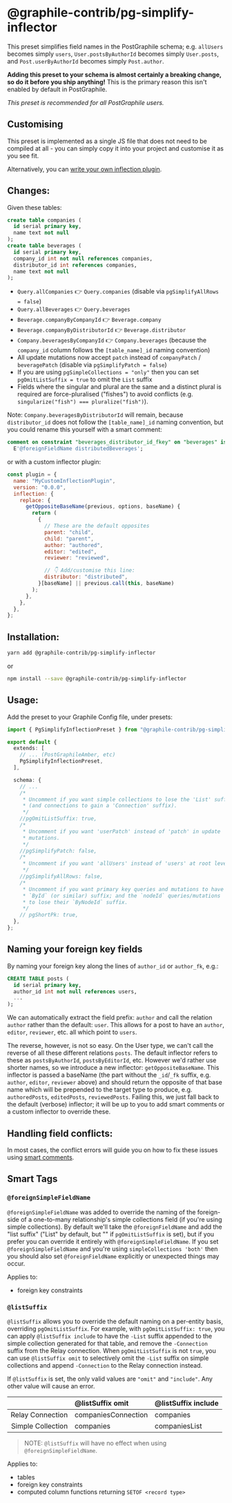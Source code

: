 # @graphile-contrib/pg-simplify-inflector

This preset simplifies field names in the PostGraphile schema; e.g. `allUsers`
becomes simply `users`, `User.postsByAuthorId` becomes simply `User.posts`, and
`Post.userByAuthorId` becomes simply `Post.author`.

**Adding this preset to your schema is almost certainly a breaking change, so do
it before you ship anything!** This is the primary reason this isn't enabled by
default in PostGraphile.

_This preset is recommended for all PostGraphile users._

## Customising

This preset is implemented as a single JS file that does not need to be compiled
at all - you can simply copy it into your project and customise it as you see
fit.

Alternatively, you can
[write your own inflection plugin](https://www.graphile.org/postgraphile/inflection/).

## Changes:

Given these tables:

```sql
create table companies (
  id serial primary key,
  name text not null
);
create table beverages (
  id serial primary key,
  company_id int not null references companies,
  distributor_id int references companies,
  name text not null
);
```

- `Query.allCompanies` 👉 `Query.companies` (disable via
  `pgSimplifyAllRows = false`)
- `Query.allBeverages` 👉 `Query.beverages`
- `Beverage.companyByCompanyId` 👉 `Beverage.company`
- `Beverage.companyByDistributorId` 👉 `Beverage.distributor`
- `Company.beveragesByCompanyId` 👉 `Company.beverages` (because the
  `company_id` column follows the `[table_name]_id` naming convention)
- All update mutations now accept `patch` instead of `companyPatch` /
  `beveragePatch` (disable via `pgSimplifyPatch = false`)
- If you are using `pgSimpleCollections = "only"` then you can set
  `pgOmitListSuffix = true` to omit the `List` suffix
- Fields where the singular and plural are the same and a distinct plural is
  required are force-pluralised ("fishes") to avoid conflicts (e.g.
  `singularize("fish") === pluralize("fish")`).

Note: `Company.beveragesByDistributorId` will remain, because `distributor_id`
does not follow the `[table_name]_id` naming convention, but you could rename
this yourself with a smart comment:

```sql
comment on constraint "beverages_distributor_id_fkey" on "beverages" is
  E'@foreignFieldName distributedBeverages';
```

or with a custom inflector plugin:

```js
const plugin = {
  name: "MyCustomInflectionPlugin",
  version: "0.0.0",
  inflection: {
    replace: {
      getOppositeBaseName(previous, options, baseName) {
        return (
          {
            // These are the default opposites
            parent: "child",
            child: "parent",
            author: "authored",
            editor: "edited",
            reviewer: "reviewed",

            // 👇 Add/customise this line:
            distributor: "distributed",
          }[baseName] || previous.call(this, baseName)
        );
      },
    },
  },
};
```

## Installation:

```bash
yarn add @graphile-contrib/pg-simplify-inflector
```

or

```bash
npm install --save @graphile-contrib/pg-simplify-inflector
```

## Usage:

Add the preset to your Graphile Config file, under presets:

```ts
import { PgSimplifyInflectionPreset } from "@graphile-contrib/pg-simplify-inflector";

export default {
  extends: [
    // ... (PostGraphileAmber, etc)
    PgSimplifyInflectionPreset,
  ],

  schema: {
    // ...
    /*
     * Uncomment if you want simple collections to lose the 'List' suffix
     * (and connections to gain a 'Connection' suffix).
     */
    //pgOmitListSuffix: true,
    /*
     * Uncomment if you want 'userPatch' instead of 'patch' in update
     * mutations.
     */
    //pgSimplifyPatch: false,
    /*
     * Uncomment if you want 'allUsers' instead of 'users' at root level.
     */
    //pgSimplifyAllRows: false,
    /*
     * Uncomment if you want primary key queries and mutations to have
     * `ById` (or similar) suffix; and the `nodeId` queries/mutations
     * to lose their `ByNodeId` suffix.
     */
    // pgShortPk: true,
  },
};
```

## Naming your foreign key fields

By naming your foreign key along the lines of `author_id` or `author_fk`, e.g.:

```sql
CREATE TABLE posts (
  id serial primary key,
  author_id int not null references users,
  ...
);
```

We can automatically extract the field prefix: `author` and call the relation
`author` rather than the default: `user`. This allows for a post to have an
`author`, `editor`, `reviewer`, etc. all which point to `users`.

The reverse, however, is not so easy. On the User type, we can't call the
reverse of all these different relations `posts`. The default inflector refers
to these as `postsByAuthorId`, `postsByEditorId`, etc. However we'd rather use
shorter names, so we introduce a new inflector: `getOppositeBaseName`. This
inflector is passed a baseName (the part without the `_id`/`_fk` suffix, e.g.
`author`, `editor`, `reviewer` above) and should return the opposite of that
base name which will be prepended to the target type to produce, e.g.
`authoredPosts`, `editedPosts`, `reviewedPosts`. Failing this, we just fall back
to the default (verbose) inflector; it will be up to you to add smart comments
or a custom inflector to override these.

## Handling field conflicts:

In most cases, the conflict errors will guide you on how to fix these issues
using [smart comments](https://www.graphile.org/postgraphile/smart-comments/).

## Smart Tags

### `@foreignSimpleFieldName`

`@foreignSimpleFieldName` was added to override the naming of the foreign-side
of a one-to-many relationship's simple collections field (if you're using simple
collections). By default we'll take the `@foreignFieldName` and add the "list
suffix" ("List" by default, but "" if `pgOmitListSuffix` is set), but if you
prefer you can override it entirely with `@foreignSimpleFieldName`. If you set
`@foreignSimpleFieldName` and you're using `simpleCollections 'both'` then you
should also set `@foreignFieldName` explicitly or unexpected things may occur.

Applies to:

- foreign key constraints

### `@listSuffix`

`@listSuffix` allows you to override the default naming on a per-entity basis,
overriding `pgOmitListSuffix`. For example, with `pgOmitListSuffix: true`, you
can apply `@listSuffix include` to have the `-List` suffix appended to the
simple collection generated for that table, and remove the `-Connection` suffix
from the Relay connection. When `pgOmitListSuffix` is not `true`, you can use
`@listSuffix omit` to selectively omit the `-List` suffix on simple collections
and append `-Connection` to the Relay connection instead.

If `@listSuffix` is set, the only valid values are `"omit"` and `"include"`. Any
other value will cause an error.

|                   | @listSuffix omit    | @listSuffix include |
| ----------------: | :------------------ | :------------------ |
|  Relay Connection | companiesConnection | companies           |
| Simple Collection | companies           | companiesList       |

> NOTE: `@listSuffix` will have no effect when using `@foreignSimpleFieldName`.

Applies to:

- tables
- foreign key constraints
- computed column functions returning `SETOF <record type>`
